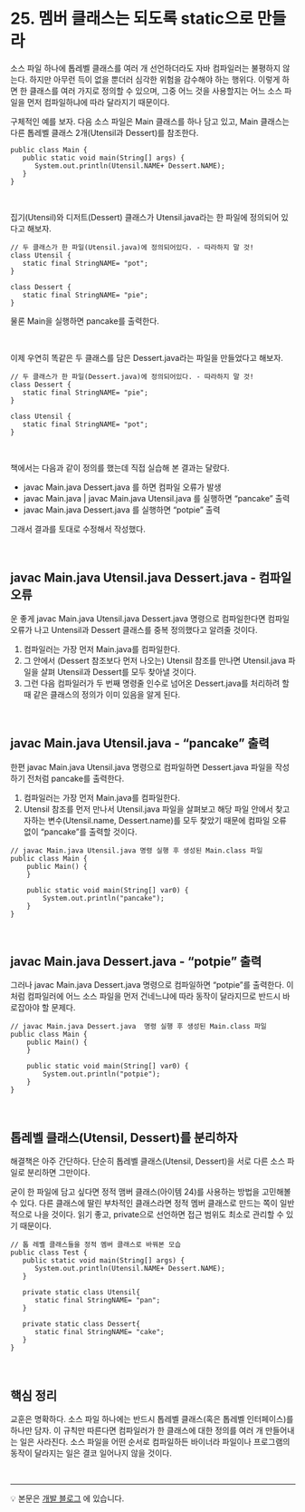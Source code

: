 # 25. 멤버 클래스는 되도록 static으로 만들라
소스 파일 하나에 톱레벨 클래스를 여러 개 선언하더라도 자바 컴파일러는 불평하지 않는다. 하지만 아무런 득이 없을 뿐더러 심각한 위험을 감수해야 하는 행위다. 이렇게 하면 한 클래스를 여러 가지로 정의할 수 있으며, 그중 어느 것을 사용할지는 어느 소스 파일을 먼저 컴파일하냐에 따라 달라지기 때문이다.

구체적인 예를 보자. 다음 소스 파일은 Main 클래스를 하나 담고 있고, Main 클래스는 다른 톱레벨 클래스 2개(Utensil과 Dessert)를 참조한다. 
~~~
public class Main {
   public static void main(String[] args) {
      System.out.println(Utensil.NAME+ Dessert.NAME);
   }
}
~~~

<br>

집기(Utensil)와 디저트(Dessert) 클래스가 Utensil.java라는 한 파일에 정의되어 있다고 해보자.
~~~
// 두 클래스가 한 파일(Utensil.java)에 정의되어있다. - 따라하지 말 것!
class Utensil {
   static final StringNAME= "pot";
}

class Dessert {
   static final StringNAME= "pie";
}
~~~
물론 Main을 실행하면 pancake를 출력한다.

<br>

이제 우연히 똑같은 두 클래스를 담은 Dessert.java라는 파일을 만들었다고 해보자.
~~~
// 두 클래스가 한 파일(Dessert.java)에 정의되어있다. - 따라하지 말 것!
class Dessert {
   static final StringNAME= "pie";
}

class Utensil {
   static final StringNAME= "pot";
}
~~~

<br>

책에서는 다음과 같이 정의를 했는데 직접 실습해 본 결과는 달랐다. 
- javac Main.java Dessert.java 를 하면 컴파일 오류가 발생
- javac Main.java  | javac Main.java Utensil.java 를 실행하면 “pancake” 출력
- javac Main.java Dessert.java 를 실행하면 “potpie” 출력

그래서 결과를 토대로 수정해서 작성했다.

<br>

## javac Main.java Utensil.java Dessert.java - 컴파일 오류
운 좋게 javac Main.java Utensil.java Dessert.java 명령으로 컴파일한다면 컴파일 오류가 나고 Untensil과 Dessert 클래스를 중복 정의했다고 알려줄 것이다. 
1. 컴파일러는 가장 먼저 Main.java를 컴파일한다.
2. 그 안에서 (Dessert 참조보다 먼저 나오는) Utensil 참조를 만나면 Utensil.java 파일을 살펴 Utensil과 Dessert를 모두 찾아낼 것이다.
3. 그런 다음 컴파일러가 두 번째 명령줄 인수로 넘어온 Dessert.java를 처리하려 할 때 같은 클래스의 정의가 이미 있음을 알게 된다.

<br>

## javac Main.java Utensil.java - “pancake” 출력
한편 javac Main.java Utensil.java 명령으로 컴파일하면 Dessert.java 파일을 작성하기 전처럼 pancake를 출력한다. 
1. 컴파일러는 가장 먼저 Main.java를 컴파일한다.
2. Utensil 참조를 먼저 만나서 Utensil.java 파일을 살펴보고 해당 파일 안에서 찾고자하는 변수(Utensil.name, Dessert.name)를 모두 찾았기 때문에 컴파일 오류 없이 “pancake”를 출력할 것이다.

~~~
// javac Main.java Utensil.java 명령 실행 후 생성된 Main.class 파일
public class Main {
    public Main() {
    }

    public static void main(String[] var0) {
        System.out.println("pancake");
    }
}
~~~

<br>

## javac Main.java Dessert.java - “potpie” 출력

그러나 javac Main.java Dessert.java 명령으로 컴파일하면 “potpie”를 출력한다. 이처럼 컴파일러에 어느 소스 파일을 먼저 건네느냐에 따라 동작이 달라지므로 반드시 바로잡아야 할 문제다. 

~~~
// javac Main.java Dessert.java  명령 실행 후 생성된 Main.class 파일
public class Main {
    public Main() {
    }

    public static void main(String[] var0) {
        System.out.println("potpie");
    }
}
~~~

<br>

## 톱레벨 클래스(Utensil, Dessert)를 분리하자
해결책은 아주 간단하다. 단순히 톱레벨 클래스(Utensil, Dessert)을 서로 다른 소스 파일로 분리하면 그만이다. 

굳이 한 파일에 담고 싶다면 정적 맴버 클래스(아이템 24)를 사용하는 방법을 고민해볼 수 있다. 다른 클래스에 딸린 부차적인 클래스라면 정적 멤버 클래스로 만드는 쪽이 일반적으로 나을 것이다. 읽기 좋고, private으로 선언하면 접근 범위도 최소로 관리할 수 있기 때문이다. 

~~~
// 톱 레벨 클래스들을 정적 멤버 클래스로 바꿔본 모습
public class Test {
   public static void main(String[] args) {
      System.out.println(Utensil.NAME+ Dessert.NAME);
   }

   private static class Utensil{
      static final StringNAME= "pan";
   }

   private static class Dessert{
      static final StringNAME= "cake";
   }
}
~~~

<br>

## 핵심 정리
교훈은 명확하다. 소스 파일 하나에는 반드시 톱레벨 클래스(혹은 톱레벨 인터페이스)를 하나만 담자. 
이 규칙만 따른다면 컴파일러가 한 클래스에 대한 정의를 여러 개 만들어내는 일은 사라진다. 
소스 파일을 어떤 순서로 컴파일하든 바이너라 파일이나 프로그램의 동작이 달라지는 일은 결코 일어나지 않을 것이다.

<br>

--- 

💡 본문은 [개발 블로그](https://loosie.tistory.com/668) 에 있습니다.
